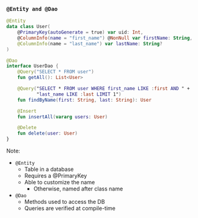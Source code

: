 ### `@Entity and @Dao`

```kotlin
@Entity
data class User(
    @PrimaryKey(autoGenerate = true) var uid: Int,
    @ColumnInfo(name = "first_name") @NonNull var firstName: String,
    @ColumnInfo(name = "last_name") var lastName: String?
)
```

```kotlin
@Dao
interface UserDao {
    @Query("SELECT * FROM user")
    fun getAll(): List<User>

    @Query("SELECT * FROM user WHERE first_name LIKE :first AND " +
           "last_name LIKE :last LIMIT 1")
    fun findByName(first: String, last: String): User

    @Insert
    fun insertAll(vararg users: User)

    @Delete
    fun delete(user: User)
}
```

Note:
+ `@Entity`
    + Table in a database
    + Requires a @PrimaryKey
    + Able to customize the name
        + Otherwise, named after class name
+ `@Dao`
    + Methods used to access the DB
    + Queries are verified at compile-time